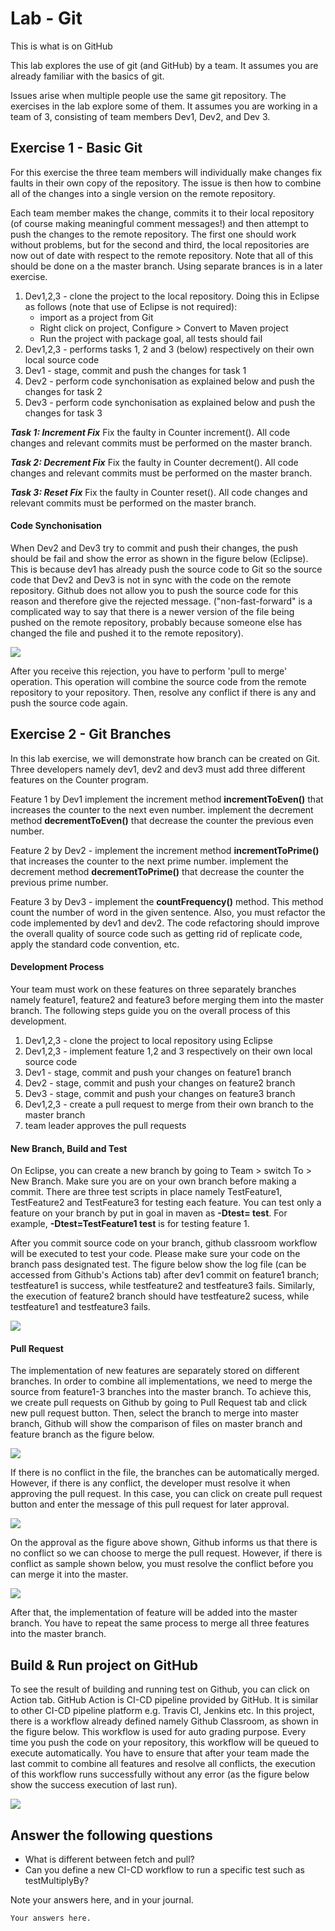 Lab - Git
======================
This is what is on GitHub

This lab explores the use of git (and GitHub) by a team. It assumes you are already familiar with the basics of git.

Issues arise when multiple people use the same git repository. The exercises in the lab explore some of them. It assumes you are working in a team of 3, consisting of team members Dev1, Dev2, and Dev 3.

## Exercise 1 - Basic Git

For this exercise the three team members will individually make changes fix
faults in their own copy of the repository. The issue is then how to combine
all of the changes into a single version on the remote repository.

Each team member makes the change, commits it to their local repository (of
course making meaningful comment messages!) and then attempt to push the
changes to the remote repository. The first one should work without problems,
but for the second and third, the local repositories are now out of date with
respect to the remote repository. Note that all of this should be done on a
the master branch. Using separate brances is in a later exercise.

<ol>
  <li>Dev1,2,3 - clone the project to the local repository. Doing this
  in Eclipse as follows (note that use of Eclipse is not required):
  		<ul>
  			<li>import as a project from Git</li>
  			<li>Right click on project, Configure > Convert to Maven project</li>
  			<li>Run the project with package goal, all tests should fail</li>
  		</ul>
  <li>Dev1,2,3 - performs tasks 1, 2 and 3 (below) respectively on their own local source code</li>
  <li>Dev1 - stage, commit and push the changes for task 1</li>
  <li>Dev2 - perform code synchonisation as explained below and push the changes for task 2</li>
  <li>Dev3 - perform code synchonisation as explained below and push the changes for task 3</li>
</ol>

***Task 1: Increment Fix***
Fix the faulty in Counter increment(). All code changes and relevant commits must be performed on the master branch.

***Task 2: Decrement Fix***
Fix the faulty in Counter decrement(). All code changes and relevant commits must be performed on the master branch.

***Task 3: Reset Fix***
Fix the faulty in Counter reset(). All code changes and relevant commits must be performed on the master branch.

#### Code Synchonisation

When Dev2 and Dev3 try to commit and push their changes, the push should be fail and show the error as shown in the figure below (Eclipse). This is because dev1 has already push the source code to Git so the source code that Dev2 and Dev3 is not in sync with the code on the remote repository. Github does not allow you to push the source code for this reason and therefore give the rejected message.
("non-fast-forward" is a complicated way to say that there is a newer version of the file being pushed on the remote repository, probably because someone else has changed the file and pushed it to the remote repository).

![](rejected-commit.png)

After you receive this rejection, you have to perform 'pull to merge' operation. This operation will combine the source code from the remote repository to your repository. Then, resolve any conflict if there is any and push the source code again. 


## Exercise 2 - Git Branches
In this lab exercise, we will demonstrate how branch can be created on Git. Three developers namely dev1, dev2 and dev3 must add three different features on the Counter program.  

Feature 1 by Dev1 implement the increment method **incrementToEven()** that increases the counter to the next even number. implement the decrement method **decrementToEven()** that decrease the counter the previous even number.

Feature 2 by Dev2 - implement the increment method **incrementToPrime()** that increases the counter to the next prime number. implement the decrement method **decrementToPrime()** that decrease the counter the previous prime number.

Feature 3 by Dev3 - implement the **countFrequency()** method. This method count the number of word in the given sentence. Also, you must refactor the code implemented by dev1 and dev2. The code refactoring should improve the overall quality of source code such as getting rid of replicate code, apply the standard code convention, etc.

#### Development Process
Your team must work on these features on three separately branches namely feature1, feature2 and feature3 before merging them into the master branch. The following steps guide you on the overall process of this development.

<ol>
  <li>Dev1,2,3 - clone the project to local repository using Eclipse</li>
  <li>Dev1,2,3 - implement feature 1,2 and 3 respectively on their own local source code</li>
  <li>Dev1 - stage, commit and push your changes on feature1 branch</li>
  <li>Dev2 - stage, commit and push your changes on feature2 branch</li>
  <li>Dev3 - stage, commit and push your changes on feature3 branch</li>
  <li>Dev1,2,3 - create a pull request to merge from their own branch to the master branch</li>
  <li>team leader approves the pull requests</li>
</ol>

#### New Branch, Build and Test
On Eclipse, you can create a new branch by going to Team > switch To > New Branch. Make sure you are on your own branch before making a commit. There are three test scripts in place namely TestFeature1, TestFeature2 and TestFeature3 for testing each feature.  You can test only a feature on your branch by put in goal in maven as **-Dtest=<test script> test**. For example, **-Dtest=TestFeature1 test** is for testing feature 1.

After you commit source code on your branch, github classroom workflow will be executed to test your code. Please make sure your code on the branch pass designated test. The figure below show the log file (can be accessed from Github's Actions tab) after dev1 commit on feature1 branch; testfeature1 is success, while testfeature2 and testfeature3 fails. Similarly, the execution of feature2 branch should have testfeature2 sucess, while testfeature1 and testfeature3 fails.  

![](testrun-github.png)



#### Pull Request
The implementation of new features are separately stored on different branches. In order to combine all implementations, we need to merge the source from feature1-3 branches into the master branch. To achieve this, we create pull requests on Github by going to Pull Request tab and click new pull request button. Then, select the branch to merge into master branch, Github will show the comparison of files on master branch and feature branch as the figure below.

![](pull-request1.png)

If there is no conflict in the file, the branches can be automatically merged. However, if there is any conflict, the developer must resolve it when approving the pull request. In this case, you can click on create pull request button and enter the message of this pull request for later approval.


![](pull-request2.png)

On the approval as the figure above shown, Github informs us that there is no conflict so we can choose to merge the pull request. However, if there is conflict as sample shown below, you must resolve the conflict before you can merge it into the master.


![](pull-request3.png)


After that, the implementation of feature will be added into the master branch. You have to repeat the same process to merge all three features into the master branch.
  
<h2>Build & Run project on GitHub</h2>
To see the result of building and running test on Github, you can click on Action tab. GitHub Action is CI-CD pipeline provided by GitHub. It is similar to other CI-CD pipeline platform e.g. Travis CI, Jenkins etc. In this project, there is a workflow already defined namely Github Classroom, as shown in the figure below. This workflow is used for auto grading purpose. Every time you push the code on your repository, this workflow will be queued to execute automatically. You have to ensure that after your team made the last commit to combine all features and resolve all conflicts, the execution of this workflow runs successfully without any error (as the figure below show the success execution of last run). 

![](test-success.png)


<h2>Answer the following questions</h2>
<ul>
  <li>What is different between fetch and pull?</li>
  <li>Can you define a new CI-CD workflow to run a specific test such as testMultiplyBy?</li>
</ul>
Note your answers here, and in your journal.

```
Your answers here.
```
